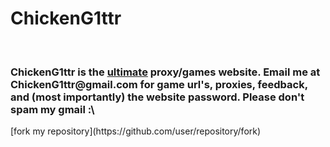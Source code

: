 <h1>ChickenG1ttr</h1>
<br>
<h3>ChickenG1ttr is the <ins>ultimate</ins> proxy/games website. Email me at ChickenG1ttr@gmail.com for game url's, proxies, feedback, and (most importantly) the website password. Please don't spam my gmail :\</h3>
[fork my repository](https://github.com/user/repository/fork)
<br><br>
<p></p>
